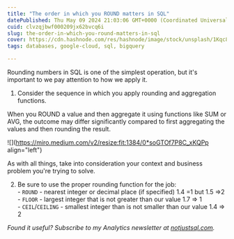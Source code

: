```yaml
---
title: "The order in which you ROUND matters in SQL"
datePublished: Thu May 09 2024 21:03:06 GMT+0000 (Coordinated Universal Time)
cuid: clvzqjbwf000209jx62bvcq6i
slug: the-order-in-which-you-round-matters-in-sql
cover: https://cdn.hashnode.com/res/hashnode/image/stock/unsplash/1Kqc8ymfMKY/upload/d03e3f7f20ed2d5df5ad88b83f899e07.jpeg
tags: databases, google-cloud, sql, bigquery

---
```


Rounding numbers in SQL is one of the simplest operation, but it's important to we pay attention to how we apply it.

1. Consider the sequence in which you apply rounding and aggregation functions.
    

When you ROUND a value and then aggregate it using functions like SUM or AVG, the outcome may differ significantly compared to first aggregating the values and then rounding the result.

![](https://miro.medium.com/v2/resize:fit:1384/0*soGTOf7P8C_xKQPp align="left")

As with all things, take into consideration your context and business problem you're trying to solve.

2. Be sure to use the proper rounding function for the job:  
    \- `ROUND` - nearest integer or decimal place (if specified) 1.4 =1 but 1.5 =&gt;2  
    \- `FLOOR` - largest integer that is not greater than our value 1.7 =&gt; 1  
    \- `CEIL`/`CEILING` - smallest integer than is not smaller than our value 1.4 =&gt; 2
    

*Found it useful? Subscribe to my Analytics newsletter at* [*notjustsql.com*](http://notjustsql.com)*.*